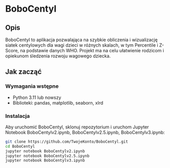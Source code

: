 # BoboCentyl

## Opis
BoboCentyl to aplikacja pozwalająca na szybkie obliczenia i wizualizację siatek centylowych dla wagi dzieci w różnych skalach, w tym Percentile i Z-Score, na podstawie danych WHO. Projekt ma na celu ułatwienie rodzicom i opiekunom śledzenia rozwoju wagowego dziecka.

## Jak zacząć

### Wymagania wstępne
- Python 3.11 lub nowszy
- Biblioteki: pandas, matplotlib, seaborn, xlrd

### Instalacja
Aby uruchomić BoboCentyl, sklonuj repozytorium i uruchom Jupyter Notebook BoboCentylv2.ipynb, BoboCentylv2.5.ipynb, BoboCentylv3.ipynb:

```bash
git clone https://github.com/TwojeKonto/BoboCentyl.git
cd BoboCentyl
jupyter notebook BoboCentylv2.ipynb
jupyter notebook BoboCentylv2.5.ipynb
jupyter notebook BoboCentylv3.ipynb
